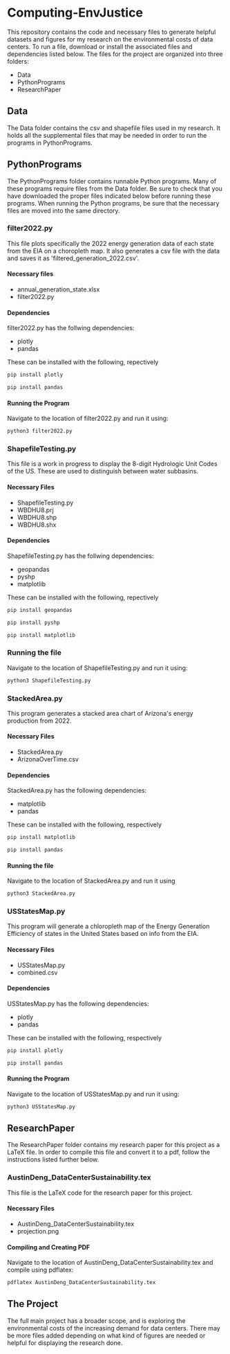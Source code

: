 
# Computing-EnvJustice

This repository contains the code and necessary files to generate helpful datasets and figures for my research on the environmental costs of data centers. To run a file, download or install the associated files and dependencies listed below. The files for the project are organized into three folders:
 - Data
 - PythonPrograms
 - ResearchPaper
<!-- -->

## Data

The Data folder contains the csv and shapefile files used in my research. It holds all the supplemental files that may be needed in order to run the programs in PythonPrograms. 

## PythonPrograms
The PythonPrograms folder contains runnable Python programs. Many of these programs require files from the Data folder. Be sure to check that you have downloaded the proper files indicated below before running these programs. When running the Python programs, be sure that the necessary files are moved into the same directory.


### filter2022.py
This file plots specifically the 2022 energy generation data of each state from the EIA on a choropleth map. It also generates a csv file with the data and saves it as 'filtered_generation_2022.csv'.

#### Necessary files
 - annual_generation_state.xlsx
 - filter2022.py

#### Dependencies

filter2022.py has the follwing dependencies:
 - plotly
 - pandas
 <!-- -->
These can be installed with the following, repectively

```bash
pip install plotly
```

```bash
pip install pandas
```

#### Running the Program

Navigate to the location of filter2022.py and run it using:

```bash
python3 filter2022.py
```

### ShapefileTesting.py 
This file is a work in progress to display the 8-digit Hydrologic Unit Codes of the US. These are used to distinguish between water subbasins.

#### Necessary Files
 - ShapefileTesting.py
 - WBDHU8.prj
 - WBDHU8.shp
 - WBDHU8.shx

#### Dependencies
ShapefileTesting.py has the follwing dependencies:
 - geopandas
 - pyshp
 - matplotlib
 <!-- -->
These can be installed with the following, repectively

```bash
pip install geopandas
```

```bash
pip install pyshp
```

```bash
pip install matplotlib
```

### Running the file

Navigate to the location of ShapefileTesting.py and run it using:

```bash
python3 ShapefileTesting.py
```


### StackedArea.py
This program generates a stacked area chart of Arizona's energy production from 2022.

#### Necessary Files
 - StackedArea.py
 - ArizonaOverTime.csv

#### Dependencies

StackedArea.py has the following dependencies:
 - matplotlib
 - pandas
 <!-- -->
 These can be installed with the following, respectively

```bash
pip install matplotlib
```

```bash
pip install pandas
```

#### Running the file

Navigate to the location of StackedArea.py and run it using

```bash
python3 StackedArea.py
```


### USStatesMap.py

This program will generate a chloropleth map of the Energy Generation Efficiency of states in the United States based on info from the EIA. 

#### Necessary Files

 - USStatesMap.py
 - combined.csv 

#### Dependencies

USStatesMap.py has the following dependencies:
 - plotly
 - pandas
<!-- -->
These can be installed with the following, respectively

```bash
pip install plotly
```

```bash
pip install pandas
```

#### Running the Program

Navigate to the location of USStatesMap.py and run it using:

```bash
python3 USStatesMap.py
```




## ResearchPaper

The ResearchPaper folder contains my research paper for this project as a LaTeX file. In order to compile this file and convert it to a pdf, follow the instructions listed further below. 




### AustinDeng_DataCenterSustainability.tex

This file is the LaTeX code for the research paper for this project.

#### Necessary Files

 - AustinDeng_DataCenterSustainability.tex
 - projection.png

#### Compiling and Creating PDF

Navigate to the location of AustinDeng_DataCenterSustainability.tex and compile using pdflatex:

```bash
pdflatex AustinDeng_DataCenterSustainability.tex
```


## The Project

The full main project has a broader scope, and is exploring the environmental costs of the increasing demand for data centers. There may be more files added depending on what kind of figures are needed or helpful for displaying the research done.

